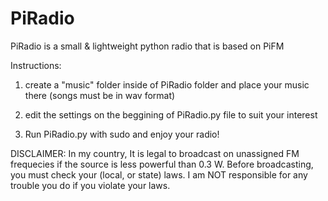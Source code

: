 # PiRadio
PiRadio is a small &amp; lightweight python radio that is based on PiFM

Instructions:
1. create a "music" folder inside of PiRadio folder and place your music there (songs must be in wav format)

2. edit the settings on the beggining of PiRadio.py file to suit your interest

3. Run PiRadio.py with sudo and enjoy your radio!


DISCLAIMER: In my country, It is legal to broadcast on unassigned FM frequecies if the source is less powerful than 0.3 W.
Before broadcasting, you must check your (local, or state) laws.
I am NOT responsible for any trouble you do if you violate your laws.
